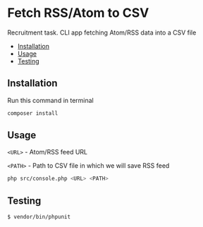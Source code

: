 # Fetch RSS/Atom to CSV

Recruitment task. CLI app fetching Atom/RSS data into a CSV file

- [Installation](#installation)
- [Usage](#usage)
- [Testing](#testing)


## Installation

Run this command in terminal

``` sh
composer install
```


## Usage

`<URL>` - Atom/RSS feed URL

`<PATH>` - Path to CSV file in which we will save RSS feed

``` sh
php src/console.php <URL> <PATH>
```


## Testing

``` bash
$ vendor/bin/phpunit
```
